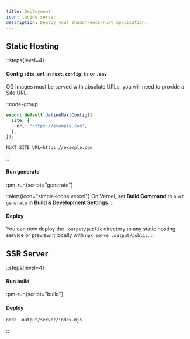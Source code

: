 ```yaml
---
title: Deployment
icon: lucide:server
description: Deploy your shadcn-docs-nuxt application.
---
```


## Static Hosting

::steps{level=4}
#### Config `site.url` in `nuxt.config.ts` or `.env`

OG Images must be served with absolute URLs, you will need to provide a Site URL.

::code-group
```ts [nuxt.config.ts]
export default defineNuxtConfig({
  site: {
    url: 'https://example.com',
  },
});
```
```dotenv [.env]
NUXT_SITE_URL=https://example.com
```
::

#### Run generate
:pm-run{script="generate"}

::alert{icon="simple-icons:vercel"}
On Vercel, set **Build Command** to `nuxt generate` in **Build & Development Settings**.
::

#### Deploy
You can now deploy the `.output/public` directory to any static hosting service or preview it locally with `npx serve .output/public`.
::

## SSR Server

::steps{level=4}
#### Run build
:pm-run{script="build"}

#### Deploy
```shell
node .output/server/index.mjs
```
::
